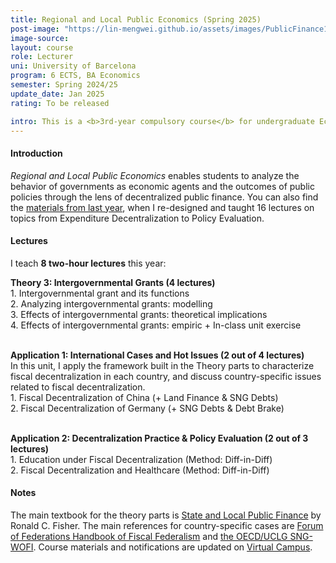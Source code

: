 ```yaml
---
title: Regional and Local Public Economics (Spring 2025)
post-image: "https://lin-mengwei.github.io/assets/images/PublicFinance1.webp"
image-source:  
layout: course
role: Lecturer
uni: University of Barcelona
program: 6 ECTS, BA Economics 
semester: Spring 2024/25
update_date: Jan 2025
rating: To be released

intro: This is a <b>3rd-year compulsory course</b> for undergraduate Economics majors, blending economic theory, quantitative evidence, and international cases to analyze local public finance.
---
```


#### Introduction
*Regional and Local Public Economics* enables students to analyze the behavior of governments as economic agents and the outcomes of public policies through the lens of decentralized public finance. You can also find the [materials from last year](https://lin-mengwei.github.io/region-public-econ-2023.html), when I re-designed and taught 16 lectures on topics from Expenditure Decentralization to Policy Evaluation.


#### Lectures

I teach **8 two-hour lectures** this year:

<b>Theory 3: Intergovernmental Grants (4 lectures)</b> <br>
	1. Intergovernmental grant and its functions <br>
	2. Analyzing intergovernmental grants: modelling <br>
	3. Effects of intergovernmental grants: theoretical implications <br>
	4. Effects of intergovernmental grants: empiric + In-class unit exercise 
<br><br>

<b>Application 1: International Cases and Hot Issues (2 out of 4 lectures)</b> <br>
In this unit, I apply the framework built in the Theory parts to characterize fiscal decentralization in each country, and discuss country-specific issues related to fiscal decentralization. <br>
	1. Fiscal Decentralization of China (+ Land Finance & SNG Debts)  <br>
	2. Fiscal Decentralization of Germany (+ SNG Debts & Debt Brake) 
<br><br>

<b>Application 2: Decentralization Practice & Policy Evaluation (2 out of 3 lectures) </b><br>
	1. Education under Fiscal Decentralization (Method: Diff-in-Diff) <br> 
	2. Fiscal Decentralization and Healthcare (Method: Diff-in-Diff) <br> 

#### Notes

The main textbook for the theory parts is [State and Local Public Finance](https://www.routledge.com/State-and-Local-Public-Finance/Fisher/p/book/9780367467234) by Ronald C. Fisher. The main references for country-specific cases are [Forum of Federations Handbook of Fiscal Federalism](https://forumfed.org/wp-content/uploads/2023/08/978-3-030-97258-5-3.pdf) and [the OECD/UCLG SNG-WOFI](www.sng-wofi.org/country-profiles/). Course materials and notifications are updated on [Virtual Campus](https://campusvirtual.ub.edu/course/view.php?id=68724).